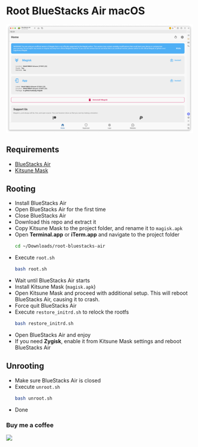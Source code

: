 Root BlueStacks Air macOS
================

![Screenshot](bluestacks-air-root-magisk.png)



## Requirements
- [BlueStacks Air](https://www.bluestacks.com/mac)
- [Kitsune Mask](https://huskydg.github.io/magisk-files/)



## Rooting
- Install BlueStacks Air
- Open BlueStacks Air for the first time
- Close BlueStacks Air
- Download this repo and extract it
- Copy Kitsune Mask to the project folder, and rename it to `magisk.apk`
- Open **Terminal.app** or **iTerm.app** and navigate to the project folder
  ```bash
  cd ~/Downloads/root-bluestacks-air
  ```
- Execute `root.sh`
  ```bash
  bash root.sh
  ```
- Wait until BlueStacks Air starts
- Install Kitsune Mask (`magisk.apk`)
- Open Kitsune Mask and proceed with additional setup. This will reboot BlueStacks Air, causing it to crash.
- Force quit BlueStacks Air
- Execute `restore_initrd.sh` to relock the rootfs
  ```bash
  bash restore_initrd.sh
  ```
- Open BlueStacks Air and enjoy
- If you need **Zygisk**, enable it from Kitsune Mask settings and reboot BlueStacks Air



## Unrooting
- Make sure BlueStacks Air is closed
- Execute `unroot.sh`
  ```bash
  bash unroot.sh
  ```
- Done



### Buy me a coffee
[![](https://www.paypalobjects.com/en_US/i/btn/btn_donateCC_LG.gif)](https://paypal.me/hanreev)
